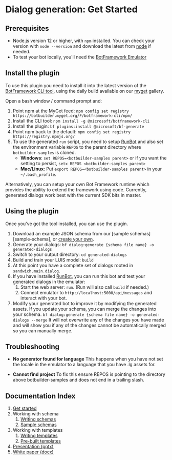 # Dialog generation: Get Started

## Prerequisites

- Node.js version 12 or higher, with `npm` installed.
  You can check your version with `node --version` and download the latest from [node](https://nodejs.org/en/download/) if needed.
- To test your bot locally, you'll need the [BotFramework Emulator][emulator]

## Install the plugin

To use this plugin you need to install it into the latest version of the [BotFramework CLI tool][bf], using the daily build available on our [myget][myget] gallery.

Open a bash window / command prompt and:

1. Point npm at the MyGet feed: `npm config set registry https://botbuilder.myget.org/F/botframework-cli/npm/`
2. Install the CLI tool: `npm install -g @microsoft/botframework-cli`
3. Install the plugin: `bf plugins:install @microsoft/bf-generate`
4. Point npm back to the default: `npm config set registry https://registry.npmjs.org/`
5. To use the generated `run` script, you need to setup [RunBot][runbot] and also set the environment variable `REPOS` to the parent directory where `botbuilder-samples` is cloned. 
   * **Windows**: `set REPOS=<botbuilder-samples parent>` or if you want the setting to persist, `setx REPOS <botbuilder-samples parent>`
   * **Mac/Linux**: Put `export REPOS=<botbuilder-samples parent>` in your `~/.bash_profile`.
  

Alternatively, you can setup your own Bot Framework runtime which provides the ability to extend the framework using code.  Currently, generated dialogs work best with the current SDK bits in master.

## Using the plugin

Once you've got the tool installed, you can use the plugin.

1. Download an example JSON schema from our [sample schemas][sample-schema], or [create your own][schema].
2. Generate your dialogs: `bf dialog:generate {schema file name} -o generated-dialogs`
3. Switch to your output directory: `cd generated-dialogs`
4. Build and train your LUIS model: `build`
5. At this point you have a complete set of dialogs rooted in `sandwich.main.dialog`.
6. If you have installed [RunBot][runbot], you can run this bot and test your generated dialogs in the emulator:
   1. Start the web server: `run`.  (Run will also call `build` if needed.)
   2. Connect emulator to `http://localhost:5000/api/messages` and interact with your bot.
7. Modify your generated bot to improve it by modifying the generated assets.  If you update your schema, you can merge the changes into your schema.  `bf dialog:generate {schema file name} -o generated-dialogs --merge` It will not overwrite any of the changes you have made and will show you if any of the changes cannot be automatically merged so you can manually merge.

## Troubleshooting

* **No generator found for language**
This happens when you have not set the locale in the emulator to a language that you have .lg assets for. 

* **Cannot find project**
To fix this ensure REPOS is pointing to the directory above botbuilder-samples and does not end in a trailing slash.

## Documentation Index

1. [Get started][start]
1. Working with schema
    1. [Writing schemas][schema]
    1. [Sample schemas][sample-schemas]
1. Working with templates
    1. [Writing templates][templates-overview]
    1. [Pre-built templates][templates]
1. [Presentation (pptx)](2020%20Feb%20MVP%20Generated%20Dialogs.pptx)
1. [White paper (docx)](Generating%20Dialogs%20from%20Schema,%20APIs%20and%20Databases.docx)

[schema]:bot-schema.md
[templates]:../generator/packages/library/templates
[templates-overview]:templates.md
[start]:get-started.md
[sample-schemas]:example-schemas
[bf]:https://github.com/microsoft/botframework-cli
[myget]:https://botbuilder.myget.org/gallery
[emulator]:https://github.com/Microsoft/BotFramework-Emulator
[runbot]:../runbot/readme.md
